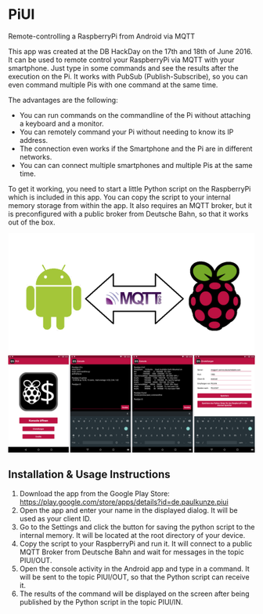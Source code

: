 # PiUI
Remote-controlling a RaspberryPi from Android via MQTT

This app was created at the DB HackDay on the 17th and 18th of June 2016.
It can be used to remote control your RaspberryPi via MQTT with your smartphone. Just type in some commands and see the results after the execution on the Pi. It works with PubSub (Publish-Subscribe), so you can even command multiple Pis with one command at the same time.

The advantages are the following:

- You can run commands on the commandline of the Pi without attaching a keyboard and a monitor.
- You can remotely command your Pi without needing to know its IP address.
- The connection even works if the Smartphone and the Pi are in different networks.
- You can can connect multiple smartphones and multiple Pis at the same time.

To get it working, you need to start a little Python script on the RaspberryPi which is included in this app. You can copy the script to your internal memory storage from within the app.
It also requires an MQTT broker, but it is preconfigured with a public broker from Deutsche Bahn, so that it works out of the box.

![function](/images/01.png?raw=true)
![function](/images/02.png?raw=true)


## Installation & Usage Instructions

1. Download the app from the Google Play Store: https://play.google.com/store/apps/details?id=de.paulkunze.piui
2. Open the app and enter your name in the displayed dialog. It will be used as your client ID.
3. Go to the Settings and click the button for saving the python script to the internal memory. It will be located at the root directory of your device.
4. Copy the script to your RaspberryPi and run it. It will connect to a public MQTT Broker from Deutsche Bahn and wait for messages in the topic PIUI/OUT.
5. Open the console activity in the Android app and type in a command. It will be sent to the topic PIUI/OUT, so that the Python script can receive it.
6. The results of the command will be displayed on the screen after being published by the Python script in the topic PIUI/IN.